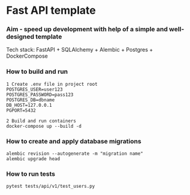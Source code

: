 # Fast API template

### Aim - speed ​​up development with help of a simple and well-designed template

Tech stack: FastAPI + SQLAlchemy + Alembic + Postgres + DockerCompose 

### How to build and run
```
1 Сreate .env file in project root
POSTGRES_USER=user123
POSTGRES_PASSWORD=pass123
POSTGRES_DB=dbname
DB_HOST=127.0.0.1
PGPORT=5432

2 Build and run containers
docker-compose up --build -d
```


### How to create and apply database migrations
```
alembic revision --autogenerate -m "migration name"
alembic upgrade head
```


### How to run tests
```
pytest tests/api/v1/test_users.py
```     